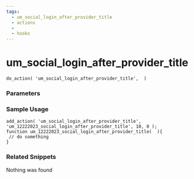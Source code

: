 ```yaml
---
tags: 
  - um_social_login_after_provider_title
  - actions
  - 
  - hooks
---
```

# um\_social\_login\_after\_provider\_title

``` php:no-line-numbers
do_action( 'um_social_login_after_provider_title',  )
```
<div class='hook-sep'></div>

### Parameters

<div class='hook-sep'></div>



### Sample Usage

``` php:no-line-numbers
add_action( 'um_social_login_after_provider_title', 'um_12222023_social_login_after_provider_title', 10, 0 );
function um_12222023_social_login_after_provider_title(  ){
 // do something
}
```
<div class='hook-sep'></div>



### Related Snippets

Nothing was found

